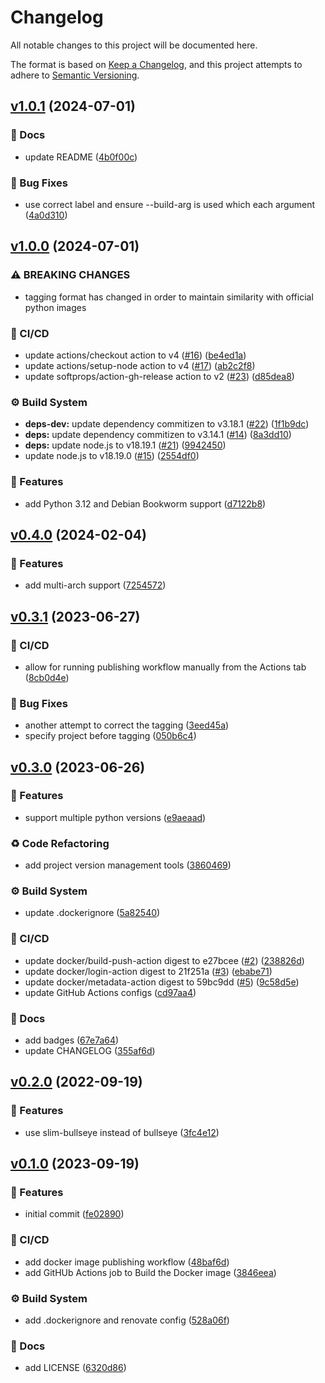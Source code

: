 # Changelog

All notable changes to this project will be documented here.

The format is based on [Keep a Changelog](https://keepachangelog.com/en/1.0.0/), and this project attempts to adhere to [Semantic Versioning](https://semver.org/spec/v2.0.0.html).

## [v1.0.1](https://github.com/engineervix/docker-python-latex/compare/v1.0.0...v1.0.1) (2024-07-01)


### 📝 Docs

* update README ([4b0f00c](https://github.com/engineervix/docker-python-latex/commit/4b0f00c8731eb9c2bebc395475e24c5277b9a505))


### 🐛 Bug Fixes

* use correct label and ensure --build-arg is used which each argument ([4a0d310](https://github.com/engineervix/docker-python-latex/commit/4a0d3105bf061b13993d6b306677c833e6402612))

## [v1.0.0](https://github.com/engineervix/docker-python-latex/compare/v0.4.0...v1.0.0) (2024-07-01)


### ⚠ BREAKING CHANGES

* tagging format has changed in order to maintain similarity with official python images

### 👷 CI/CD

* update actions/checkout action to v4 ([#16](https://github.com/engineervix/docker-python-latex/issues/16)) ([be4ed1a](https://github.com/engineervix/docker-python-latex/commit/be4ed1a286b6c23330dfbc6a156918c650dfce8b))
* update actions/setup-node action to v4 ([#17](https://github.com/engineervix/docker-python-latex/issues/17)) ([ab2c2f8](https://github.com/engineervix/docker-python-latex/commit/ab2c2f8280e26e692ae921a005302e6c884359dc))
* update softprops/action-gh-release action to v2 ([#23](https://github.com/engineervix/docker-python-latex/issues/23)) ([d85dea8](https://github.com/engineervix/docker-python-latex/commit/d85dea8adcf56aa5c512fed0028bfb5a7db61c9b))


### ⚙️ Build System

* **deps-dev:** update dependency commitizen to v3.18.1 ([#22](https://github.com/engineervix/docker-python-latex/issues/22)) ([1f1b9dc](https://github.com/engineervix/docker-python-latex/commit/1f1b9dcc80ad7e9da48640a95655f087070d90bd))
* **deps:** update dependency commitizen to v3.14.1 ([#14](https://github.com/engineervix/docker-python-latex/issues/14)) ([8a3dd10](https://github.com/engineervix/docker-python-latex/commit/8a3dd107048fd54faa9c5edfd3c5c84355e133c6))
* **deps:** update node.js to v18.19.1 ([#21](https://github.com/engineervix/docker-python-latex/issues/21)) ([9942450](https://github.com/engineervix/docker-python-latex/commit/994245029083c0f29eb87597b41ea2561f4767c2))
* update node.js to v18.19.0 ([#15](https://github.com/engineervix/docker-python-latex/issues/15)) ([2554df0](https://github.com/engineervix/docker-python-latex/commit/2554df051bebc26435a315c62e80c3d89e87e2bc))


### 🚀 Features

* add Python 3.12 and Debian Bookworm support ([d7122b8](https://github.com/engineervix/docker-python-latex/commit/d7122b86c72eb6335a0b1436e221fbcb98bac3db))

## [v0.4.0](https://github.com/engineervix/docker-python-latex/compare/v0.3.1...v0.4.0) (2024-02-04)


### 🚀 Features

* add multi-arch support ([7254572](https://github.com/engineervix/docker-python-latex/commit/72545721fcff677a1b1a50bf06127fdc80ffa869))

## [v0.3.1](https://github.com/engineervix/docker-python-latex/compare/v0.3.0...v0.3.1) (2023-06-27)


### 👷 CI/CD

* allow for running publishing workflow manually from the Actions tab ([8cb0d4e](https://github.com/engineervix/docker-python-latex/commit/8cb0d4e771e19f6c8ec36f746f914560c8e4ce56))


### 🐛 Bug Fixes

* another attempt to correct the tagging ([3eed45a](https://github.com/engineervix/docker-python-latex/commit/3eed45ac37c4847c96a0e6d8d7cf6ae82c41179a))
* specify project before tagging ([050b6c4](https://github.com/engineervix/docker-python-latex/commit/050b6c44b92ad99f54623917382a12c69adc674c))

## [v0.3.0](https://github.com/engineervix/docker-python-latex/compare/v0.2.0...v0.3.0) (2023-06-26)


### 🚀 Features

* support multiple python versions ([e9aeaad](https://github.com/engineervix/docker-python-latex/commit/e9aeaadef4b4bf75d5a0c1db05b4b94c04de83ed))


### ♻️ Code Refactoring

* add project version management tools ([3860469](https://github.com/engineervix/docker-python-latex/commit/3860469dc48af9e5f8efcb23076fb2de92c1b560))


### ⚙️ Build System

* update .dockerignore ([5a82540](https://github.com/engineervix/docker-python-latex/commit/5a825409f7399126e5d84bb23df78bc47fa995ad))


### 👷 CI/CD

* update docker/build-push-action digest to e27bcee ([#2](https://github.com/engineervix/docker-python-latex/issues/2)) ([238826d](https://github.com/engineervix/docker-python-latex/commit/238826d5f3024073b9ba88bbc9d6fed8a3df9da7))
* update docker/login-action digest to 21f251a ([#3](https://github.com/engineervix/docker-python-latex/issues/3)) ([ebabe71](https://github.com/engineervix/docker-python-latex/commit/ebabe71a1d346e1a4204e378ce02060e9c397b05))
* update docker/metadata-action digest to 59bc9dd ([#5](https://github.com/engineervix/docker-python-latex/issues/5)) ([9c58d5e](https://github.com/engineervix/docker-python-latex/commit/9c58d5e2093b99e6f0a0b3353b7a915f7dd27469))
* update GitHub Actions configs ([cd97aa4](https://github.com/engineervix/docker-python-latex/commit/cd97aa430b5bb0ad9b5984f0f87e6e9804a6395e))


### 📝 Docs

* add badges ([67e7a64](https://github.com/engineervix/docker-python-latex/commit/67e7a64ee5c734669516bb64f5416ed508ebea05))
* update CHANGELOG ([355af6d](https://github.com/engineervix/docker-python-latex/commit/355af6ddd28a46565c8505ffd239bf60e336f623))

## [v0.2.0](https://github.com/engineervix/docker-python-latex/compare/v0.1.0...v0.2.0) (2022-09-19)

### 🚀 Features

* use slim-bullseye instead of bullseye ([3fc4e12](https://github.com/engineervix/docker-python-latex/commit/3fc4e12086bddfd101a1775369d4f3064df24903))

## [v0.1.0](https://github.com/engineervix/docker-python-latex/compare/v0.0.0...v0.1.0) (2023-09-19)

### 🚀 Features

* initial commit ([fe02890](https://github.com/engineervix/docker-python-latex/commit/fe02890074be2d398937d4c989ba13ecca3f8a48))

### 👷 CI/CD

* add docker image publishing workflow ([48baf6d](https://github.com/engineervix/docker-python-latex/commit/48baf6dde2379ef49ac10a8aeec557942266e29c))
* add GitHUb Actions job to Build the Docker image ([3846eea](https://github.com/engineervix/docker-python-latex/commit/3846eeada5aef77cf01c3ef2d4df7daa8f89ffb6))

### ⚙️ Build System

* add .dockerignore and renovate config ([528a06f](https://github.com/engineervix/docker-python-latex/commit/528a06f1daf5b1cd31c65f0cbf2e57de528e8bcb))

### 📝 Docs

* add LICENSE ([6320d86](https://github.com/engineervix/docker-python-latex/commit/6320d869b8baaf9445333cc020e7a77e76d26667))
